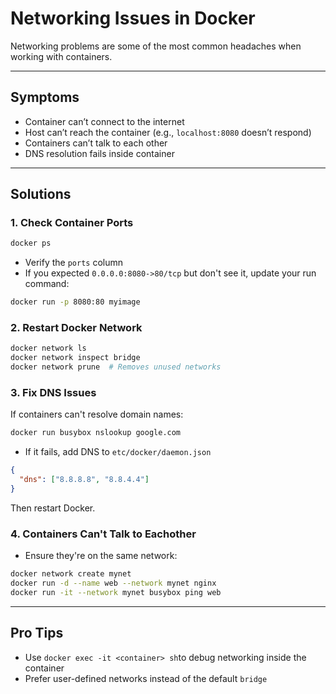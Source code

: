 # Networking Issues in Docker

Networking problems are some of the most common headaches when working with containers.  

---

## Symptoms
- Container can’t connect to the internet
- Host can’t reach the container (e.g., `localhost:8080` doesn’t respond)
- Containers can’t talk to each other
- DNS resolution fails inside container

---

## Solutions

### 1. Check Container Ports
```bash
docker ps
```
* Verify the ```ports``` column
* If you expected ```0.0.0.0:8080->80/tcp``` but don't see it, update your run command:
```bash
docker run -p 8080:80 myimage
```
### 2. Restart Docker Network
```bash 
docker network ls
docker network inspect bridge
docker network prune  # Removes unused networks
```
### 3. Fix DNS Issues
If containers can't resolve domain names:
```bash
docker run busybox nslookup google.com
```
* If it fails, add DNS to `etc/docker/daemon.json`
```json
{
  "dns": ["8.8.8.8", "8.8.4.4"]
}
```
Then restart Docker.
### 4. Containers Can't Talk to Eachother
* Ensure they're on the same network:
```bash
docker network create mynet
docker run -d --name web --network mynet nginx
docker run -it --network mynet busybox ping web
```

---

## Pro Tips
* Use `docker exec -it <container> sh`to debug networking inside the container
* Prefer user-defined networks instead of the default `bridge`